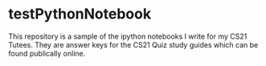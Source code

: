 # testPythonNotebook
This repository is a sample of the ipython notebooks I write for my CS21 Tutees. 
They are answer keys for the CS21 Quiz study guides which can be found publically online.
